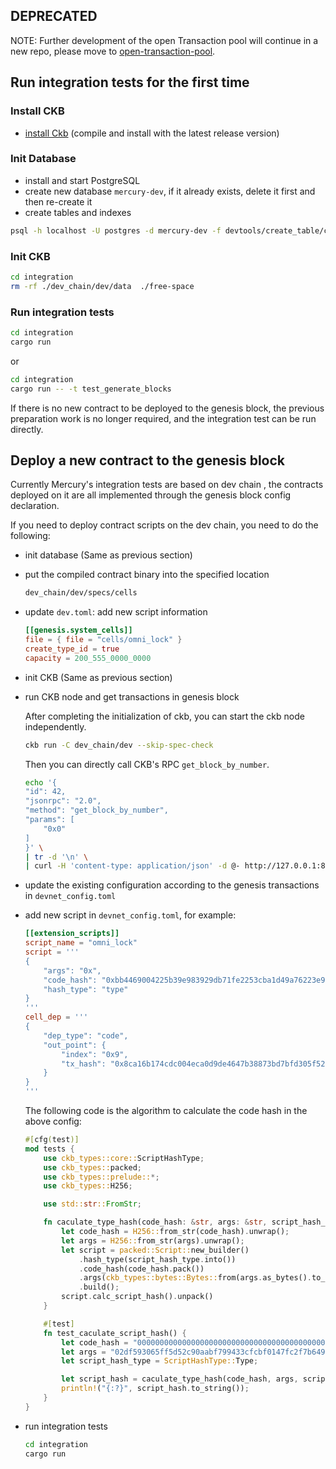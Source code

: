 ## DEPRECATED

NOTE: Further development of the open Transaction pool will continue in a new repo, please move to [open-transaction-pool](https://github.com/EthanYuan/open-transaction-pool).

## Run integration tests for the first time


### Install CKB

- [install Ckb](https://docs.nervos.org/docs/basics/guides/get-ckb/#build-from-source) (compile and install with the latest release version)

### Init Database


- install and start PostgreSQL
- create new database `mercury-dev`, if it already exists, delete it first and then re-create it
- create tables and indexes

```bash
psql -h localhost -U postgres -d mercury-dev -f devtools/create_table/create_table.sql
```

### Init CKB

```bash
cd integration
rm -rf ./dev_chain/dev/data  ./free-space
```

### Run integration tests

```bash
cd integration
cargo run
```

or
 
```bash
cd integration
cargo run -- -t test_generate_blocks
```

If there is no new contract to be deployed to the genesis block, the previous preparation work is no longer required, and the integration test can be run directly.

## Deploy a new contract to the genesis block

Currently Mercury's integration tests are based on dev chain
, the contracts deployed on it are all implemented through the genesis block config declaration.

If you need to deploy contract scripts on the dev chain, you need to do the following:

- init database (Same as previous section)
- put the compiled contract binary into the specified location

    ```bash
    dev_chain/dev/specs/cells
    ```

- update `dev.toml`: add new script information

    ```toml
    [[genesis.system_cells]]
    file = { file = "cells/omni_lock" }
    create_type_id = true
    capacity = 200_555_0000_0000
    ```

- init CKB (Same as previous section)
- run CKB node and get transactions in genesis block

    After completing the initialization of ckb, you can start the ckb node independently.


    ```bash
    ckb run -C dev_chain/dev --skip-spec-check
    ```

    Then you can directly call CKB's RPC `get_block_by_number`.

    ```bash
    echo '{
    "id": 42,
    "jsonrpc": "2.0",
    "method": "get_block_by_number",
    "params": [
        "0x0"
    ]
    }' \
    | tr -d '\n' \
    | curl -H 'content-type: application/json' -d @- http://127.0.0.1:8114 > genesis.json
    ```

- update the existing configuration according to the genesis transactions in `devnet_config.toml`

- add new script in `devnet_config.toml`, for example:

    ```toml
    [[extension_scripts]]
    script_name = "omni_lock"
    script = '''
    {
        "args": "0x",
        "code_hash": "0xbb4469004225b39e983929db71fe2253cba1d49a76223e9e1d212cdca1f79f28",
        "hash_type": "type"
    }
    '''
    cell_dep = '''
    {
        "dep_type": "code",
        "out_point": {
            "index": "0x9",
            "tx_hash": "0x8ca16b174cdc004eca0d9de4647b38873bd7bfd305f52155f897d90b2b0b22eb"
        }
    }
    '''
    ```

    The following code is the algorithm to calculate the code hash in the above config:

    ```rust
    #[cfg(test)]
    mod tests {
        use ckb_types::core::ScriptHashType;
        use ckb_types::packed;
        use ckb_types::prelude::*;
        use ckb_types::H256;

        use std::str::FromStr;

        fn caculate_type_hash(code_hash: &str, args: &str, script_hash_type: ScriptHashType) -> H256 {
            let code_hash = H256::from_str(code_hash).unwrap();
            let args = H256::from_str(args).unwrap();
            let script = packed::Script::new_builder()
                .hash_type(script_hash_type.into())
                .code_hash(code_hash.pack())
                .args(ckb_types::bytes::Bytes::from(args.as_bytes().to_owned()).pack())
                .build();
            script.calc_script_hash().unpack()
        }

        #[test]
        fn test_caculate_script_hash() {
            let code_hash = "00000000000000000000000000000000000000000000000000545950455f4944";
            let args = "02df593065ff5d52c90aabf799433cfcbf0147fc2f7b649688026d4d4ec62d5e";
            let script_hash_type = ScriptHashType::Type;

            let script_hash = caculate_type_hash(code_hash, args, script_hash_type);
            println!("{:?}", script_hash.to_string());
        }
    }
    ```

- run integration tests

    ```bash
    cd integration
    cargo run
    ```

